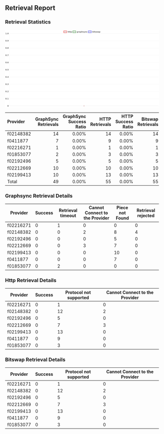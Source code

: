 ## Retrieval Report
### Retrieval Statistics
<img src="https://raw.githubusercontent.com/data-preservation-programs/filplus-checker-assets/main/filecoin-project/filecoin-plus-large-datasets/issues/2044/1688092175980.png"/>

| Provider  | GraphSync Retrievals | GraphSync Success Ratio | HTTP Retrievals | HTTP Success Ratio | Bitswap Retrievals | Bitswap Success Ratio |
| :-------- | -------------------: | ----------------------: | --------------: | -----------------: | -----------------: | --------------------: |
| f02148382 |                   14 |                   0.00% |              14 |              0.00% |                 14 |                 0.00% |
| f0411877  |                    7 |                   0.00% |               9 |              0.00% |                  9 |                 0.00% |
| f02216271 |                    1 |                   0.00% |               1 |              0.00% |                  1 |                 0.00% |
| f01853077 |                    2 |                   0.00% |               3 |              0.00% |                  3 |                 0.00% |
| f02192496 |                    5 |                   0.00% |               5 |              0.00% |                  5 |                 0.00% |
| f02212669 |                   10 |                   0.00% |              10 |              0.00% |                 10 |                 0.00% |
| f02199413 |                   10 |                   0.00% |              13 |              0.00% |                 13 |                 0.00% |
| Total     |                   49 |                   0.00% |              55 |              0.00% |                 55 |                 0.00% |

### Graphsync Retrieval Details
| Provider  | Success | Retrieval timeout | Cannot Connect to the Provider | Piece not Found | Retrieval rejected |
| --------- | ------- | ----------------- | ------------------------------ | --------------- | ------------------ |
| f02216271 | 0       | 1                 | 0                              | 0               | 0                  |
| f02148382 | 0       | 0                 | 2                              | 8               | 4                  |
| f02192496 | 0       | 0                 | 0                              | 5               | 0                  |
| f02212669 | 0       | 0                 | 3                              | 7               | 0                  |
| f02199413 | 0       | 0                 | 0                              | 10              | 0                  |
| f0411877  | 0       | 0                 | 0                              | 7               | 0                  |
| f01853077 | 0       | 2                 | 0                              | 0               | 0                  |

### Http Retrieval Details
| Provider  | Success | Protocol not supported | Cannot Connect to the Provider |
| --------- | ------- | ---------------------- | ------------------------------ |
| f02216271 | 0       | 1                      | 0                              |
| f02148382 | 0       | 12                     | 2                              |
| f02192496 | 0       | 5                      | 0                              |
| f02212669 | 0       | 7                      | 3                              |
| f02199413 | 0       | 13                     | 0                              |
| f0411877  | 0       | 9                      | 0                              |
| f01853077 | 0       | 3                      | 0                              |

### Bitswap Retrieval Details
| Provider  | Success | Protocol not supported | Cannot Connect to the Provider |
| --------- | ------- | ---------------------- | ------------------------------ |
| f02216271 | 0       | 1                      | 0                              |
| f02148382 | 0       | 12                     | 2                              |
| f02192496 | 0       | 5                      | 0                              |
| f02212669 | 0       | 7                      | 3                              |
| f02199413 | 0       | 13                     | 0                              |
| f0411877  | 0       | 9                      | 0                              |
| f01853077 | 0       | 3                      | 0                              |
